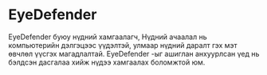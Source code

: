 
EyeDefender
===========

EyeDefender буюу нүдний хамгаалагч, Нүдний ачаалал нь компьютерийн дэлгэцээс үүдэлтэй, улмаар нүдний даралт гэх мэт өвчлөл үүсгэх магадлалтай.
EyeDefender -ыг ашиглан анхуурлсан үед нь бэлдсэн дасгалаа хийж нүдээ хамгаалах боломжтой юм.

